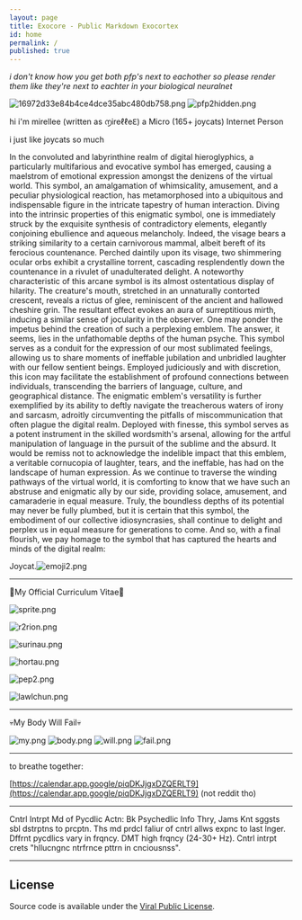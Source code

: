 ```yaml
---
layout: page
title: Exocore - Public Markdown Exocortex
id: home
permalink: /
published: true
---
```

_i don't know how you get both pfp's next to eachother so please render them like they're next to eachter in your biological neuralnet_

![16972d33e84b4ce4dce35abc480db758.png]({{site.baseurl}}_pages/16972d33e84b4ce4dce35abc480db758.png)
![pfp2hidden.png]({{site.baseurl}}_pages/pfp2hidden.png)  

hi i'm mirellee (written as ൱ireℓℓeℇ) a Micro (165+ joycats) Internet Person


i just like joycats so much

In the convoluted and labyrinthine realm of digital hieroglyphics, a particularly multifarious and evocative symbol has emerged, causing a maelstrom of emotional expression amongst the denizens of the virtual world. This symbol, an amalgamation of whimsicality, amusement, and a peculiar physiological reaction, has metamorphosed into a ubiquitous and indispensable figure in the intricate tapestry of human interaction. Diving into the intrinsic properties of this enigmatic symbol, one is immediately struck by the exquisite synthesis of contradictory elements, elegantly conjoining ebullience and aqueous melancholy. Indeed, the visage bears a striking similarity to a certain carnivorous mammal, albeit bereft of its ferocious countenance. Perched daintily upon its visage, two shimmering ocular orbs exhibit a crystalline torrent, cascading resplendently down the countenance in a rivulet of unadulterated delight. A noteworthy characteristic of this arcane symbol is its almost ostentatious display of hilarity. The creature's mouth, stretched in an unnaturally contorted crescent, reveals a rictus of glee, reminiscent of the ancient and hallowed cheshire grin. The resultant effect evokes an aura of surreptitious mirth, inducing a similar sense of jocularity in the observer. One may ponder the impetus behind the creation of such a perplexing emblem. The answer, it seems, lies in the unfathomable depths of the human psyche. This symbol serves as a conduit for the expression of our most sublimated feelings, allowing us to share moments of ineffable jubilation and unbridled laughter with our fellow sentient beings.
Employed judiciously and with discretion, this icon may facilitate the establishment of profound connections between individuals, transcending the barriers of language, culture, and geographical distance. The enigmatic emblem's versatility is further exemplified by its ability to deftly navigate the treacherous waters of irony and sarcasm, adroitly circumventing the pitfalls of miscommunication that often plague the digital realm. Deployed with finesse, this symbol serves as a potent instrument in the skilled wordsmith's arsenal, allowing for the artful manipulation of language in the pursuit of the sublime and the absurd. It would be remiss not to acknowledge the indelible impact that this emblem, a veritable cornucopia of laughter, tears, and the ineffable, has had on the landscape of human expression. As we continue to traverse the winding pathways of the virtual world, it is comforting to know that we have such an abstruse and enigmatic ally by our side, providing solace, amusement, and camaraderie in equal measure. Truly, the boundless depths of its potential may never be fully plumbed, but it is certain that this symbol, the embodiment of our collective idiosyncrasies, shall continue to delight and perplex us in equal measure for generations to come. And so, with a final flourish, we pay homage to the symbol that has captured the hearts and minds of the digital realm:

Joycat.![emoji2.png]({{site.baseurl}}_pages/emoji2.png)

------------------------------------------------------------------------------------------------------------

💼My Official Curriculum Vitae💼

![sprite.png]({{site.baseurl}}_pages/sprite.png)

![r2rion.png]({{site.baseurl}}_pages/r2rion.png)

![surinau.png]({{site.baseurl}}_pages/surinau.png)

![hortau.png]({{site.baseurl}}_pages/hortau.png)

![pep2.png]({{site.baseurl}}_pages/pep2.png)

![lawlchun.png]({{site.baseurl}}_pages/lawlchun.png)



------------------------------------------------------------------------------------------------------------

💀My Body Will Fail💀

![my.png]({{site.baseurl}}_pages/my.png)
![body.png]({{site.baseurl}}_pages/body.png)
![will.png]({{site.baseurl}}_pages/will.png)
![fail.png]({{site.baseurl}}_pages/fail.png)





------------------------------------------------------------------------------------------------------------

to breathe together:

[https://calendar.app.google/piqDKJjgxDZQERLT9](https://calendar.app.google/piqDKJjgxDZQERLT9)
(not reddit tho)


------------------------------------------------------------------------------------------------------------


Cntrl Intrpt Md of Pycdlic Actn: Bk Psychedlic Info Thry, Jams Knt sggsts sbl dstrptns to prcptn. Ths md prdcl faliur of cntrl allws expnc to last lnger. Dffrnt pycdlics vary in frqncy. DMT high frqncy (24-30+ Hz). Cntrl intrpt crets "hllucngnc ntrfrnce pttrn in cnciousnss".


------------------------------------------------------------------------------------------------------------





## License

Source code is available under the [Viral Public License](LICENSE.md).
